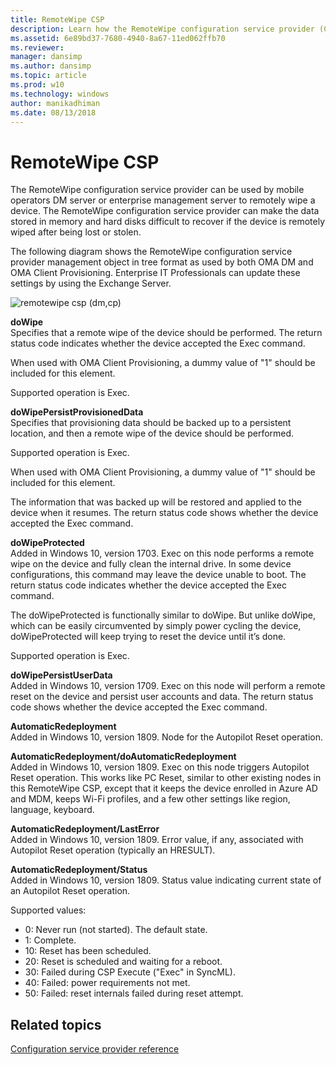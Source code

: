 ```yaml
---
title: RemoteWipe CSP
description: Learn how the RemoteWipe configuration service provider (CSP) can be used by mobile operators DM server or enterprise management server to remotely wipe a device.
ms.assetid: 6e89bd37-7680-4940-8a67-11ed062ffb70
ms.reviewer: 
manager: dansimp
ms.author: dansimp
ms.topic: article
ms.prod: w10
ms.technology: windows
author: manikadhiman
ms.date: 08/13/2018
---
```


# RemoteWipe CSP


The RemoteWipe configuration service provider can be used by mobile operators DM server or enterprise management server to remotely wipe a device. The RemoteWipe configuration service provider can make the data stored in memory and hard disks difficult to recover if the device is remotely wiped after being lost or stolen.

The following diagram shows the RemoteWipe configuration service provider management object in tree format as used by both OMA DM and OMA Client Provisioning. Enterprise IT Professionals can update these settings by using the Exchange Server.

![remotewipe csp (dm,cp)](images/provisioning-csp-remotewipe-dmandcp.png)

<a href="" id="dowipe"></a>**doWipe**  
Specifies that a remote wipe of the device should be performed. The return status code indicates whether the device accepted the Exec command.

When used with OMA Client Provisioning, a dummy value of "1" should be included for this element.

Supported operation is Exec.

<a href="" id="dowipepersistprovisioneddata"></a>**doWipePersistProvisionedData**  
Specifies that provisioning data should be backed up to a persistent location, and then a remote wipe of the device should be performed.

Supported operation is Exec.

When used with OMA Client Provisioning, a dummy value of "1" should be included for this element.

The information that was backed up will be restored and applied to the device when it resumes. The return status code shows whether the device accepted the Exec command.

<a href="" id="doWipeProtected"></a>**doWipeProtected**  
Added in Windows 10, version 1703. Exec on this node performs a remote wipe on the device and fully clean the internal drive. In some device configurations, this command may leave the device unable to boot. The return status code indicates whether the device accepted the Exec command.

The doWipeProtected is functionally similar to doWipe. But unlike doWipe, which can be easily circumvented by simply power cycling the device, doWipeProtected will keep trying to reset the device until it’s done.

Supported operation is Exec.

<a href="" id="doWipePersistUserData"></a>**doWipePersistUserData**  
Added in Windows 10, version 1709.  Exec on this node will perform a remote reset on the device and persist user accounts and data. The return status code shows whether the device accepted the Exec command.

<a href="" id="automaticredeployment"></a>**AutomaticRedeployment**  
Added in Windows 10, version 1809. Node for the Autopilot Reset operation.

<a href="" id="doautomaticredeployment"></a>**AutomaticRedeployment/doAutomaticRedeployment**  
Added in Windows 10, version 1809. Exec on this node triggers Autopilot Reset operation. This works like PC Reset, similar to other existing nodes in this RemoteWipe CSP, except that it keeps the device enrolled in Azure AD and MDM, keeps Wi-Fi profiles, and a few other settings like region, language, keyboard.

<a href="" id="lasterror"></a>**AutomaticRedeployment/LastError**  
Added in Windows 10, version 1809. Error value, if any, associated with Autopilot Reset operation (typically an HRESULT).

<a href="" id="status"></a>**AutomaticRedeployment/Status**  
Added in Windows 10, version 1809. Status value indicating current state of an Autopilot Reset operation. 

Supported values:  

-  0: Never run (not started). The default state. 
-  1: Complete. 
-  10: Reset has been scheduled. 
-  20: Reset is scheduled and waiting for a reboot. 
-  30: Failed during CSP Execute ("Exec" in SyncML). 
-  40: Failed: power requirements not met. 
-  50: Failed: reset internals failed during reset attempt.

## Related topics


[Configuration service provider reference](configuration-service-provider-reference.md)

 

 






